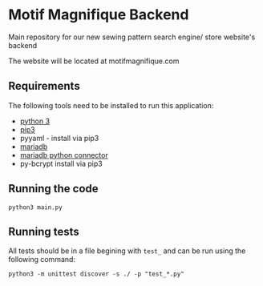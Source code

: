 # Motif Magnifique Backend

Main repository for our new sewing pattern search engine/ store website's backend

The website will be located at motifmagnifique.com

## Requirements
The following tools need to be installed to run this application:
* [python 3](https://www.python.org/)
* [pip3](https://pip.pypa.io/en/stable/installing/)
* pyyaml - install via pip3
* [mariadb](https://mariadb.com/downloads/)
* [mariadb python connector](https://mariadb.com/resources/blog/how-to-connect-python-programs-to-mariadb/s)
* py-bcrypt install via pip3

## Running the code
```
python3 main.py
```

## Running tests
All tests should be in a file begining with `test_` and can be run using the following command:
```
python3 -m unittest discover -s ./ -p "test_*.py"
```